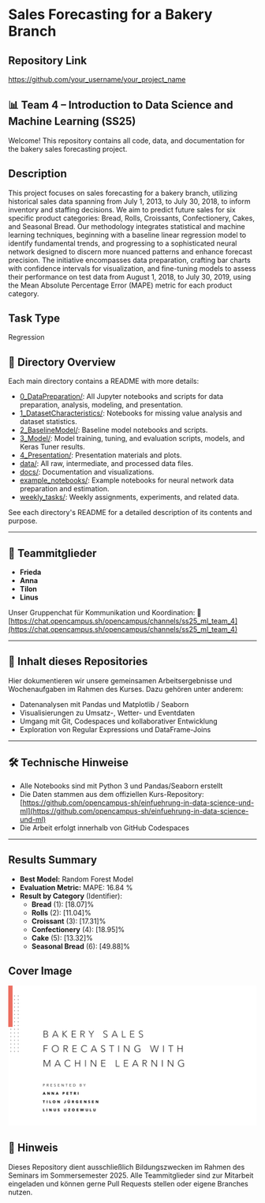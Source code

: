 # Sales Forecasting for a Bakery Branch

## Repository Link

https://github.com/your_username/your_project_name


## 📊 Team 4 – Introduction to Data Science and Machine Learning (SS25)

Welcome! This repository contains all code, data, and documentation for the bakery sales forecasting project.

## Description

This project focuses on sales forecasting for a bakery branch, utilizing historical sales data spanning from July 1, 2013, to July 30, 2018, to inform inventory and staffing decisions. We aim to predict future sales for six specific product categories: Bread, Rolls, Croissants, Confectionery, Cakes, and Seasonal Bread. Our methodology integrates statistical and machine learning techniques, beginning with a baseline linear regression model to identify fundamental trends, and progressing to a sophisticated neural network designed to discern more nuanced patterns and enhance forecast precision. The initiative encompasses data preparation, crafting bar charts with confidence intervals for visualization, and fine-tuning models to assess their performance on test data from August 1, 2018, to July 30, 2019, using the Mean Absolute Percentage Error (MAPE) metric for each product category.

## Task Type

Regression

## 📂 Directory Overview

Each main directory contains a README with more details:

- [0_DataPreparation/](0_DataPreparation/README.md): All Jupyter notebooks and scripts for data preparation, analysis, modeling, and presentation.
- [1_DatasetCharacteristics/](1_DatasetCharacteristics/README.md): Notebooks for missing value analysis and dataset statistics.
- [2_BaselineModel/](2_BaselineModel/README.md): Baseline model notebooks and scripts.
- [3_Model/](3_Model/README.md): Model training, tuning, and evaluation scripts, models, and Keras Tuner results.
- [4_Presentation/](4_Presentation/README.md): Presentation materials and plots.
- [data/](data/README.md): All raw, intermediate, and processed data files.
- [docs/](docs/README.md): Documentation and visualizations.
- [example_notebooks/](0_DataPreparation/example_notebooks/README.md): Example notebooks for neural network data preparation and estimation.
- [weekly_tasks/](0_DataPreparation/weekly_tasks/README.md): Weekly assignments, experiments, and related data.

See each directory's README for a detailed description of its contents and purpose.

---

## 👥 Teammitglieder

- **Frieda**
- **Anna**
- **Tilon**
- **Linus**

Unser Gruppenchat für Kommunikation und Koordination:
🔗 [https://chat.opencampus.sh/opencampus/channels/ss25_ml_team_4](https://chat.opencampus.sh/opencampus/channels/ss25_ml_team_4)

---

## 📁 Inhalt dieses Repositories

Hier dokumentieren wir unsere gemeinsamen Arbeitsergebnisse und Wochenaufgaben im Rahmen des Kurses.
Dazu gehören unter anderem:

- Datenanalysen mit Pandas und Matplotlib / Seaborn
- Visualisierungen zu Umsatz-, Wetter- und Eventdaten
- Umgang mit Git, Codespaces und kollaborativer Entwicklung
- Exploration von Regular Expressions und DataFrame-Joins

---

## 🛠️ Technische Hinweise

- Alle Notebooks sind mit Python 3 und Pandas/Seaborn erstellt
- Die Daten stammen aus dem offiziellen Kurs-Repository:
  [https://github.com/opencampus-sh/einfuehrung-in-data-science-und-ml](https://github.com/opencampus-sh/einfuehrung-in-data-science-und-ml)
- Die Arbeit erfolgt innerhalb von GitHub Codespaces

---
## Results Summary

-   **Best Model:** Random Forest Model
-   **Evaluation Metric:** MAPE: 16.84 %
-   **Result by Category** (Identifier):
    -   **Bread** (1): [18.07]%
    -   **Rolls** (2): [11.04]%
    -   **Croissant** (3): [17.31]%
    -   **Confectionery** (4): [18.95]%
    -   **Cake** (5): [13.32]%
    -   **Seasonal Bread** (6): [49.88]%


## Cover Image

![](CoverImage/cover_image.png)


## 📌 Hinweis

Dieses Repository dient ausschließlich Bildungszwecken im Rahmen des Seminars im Sommersemester 2025.
Alle Teammitglieder sind zur Mitarbeit eingeladen und können gerne Pull Requests stellen oder eigene Branches nutzen.
